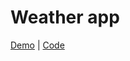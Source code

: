 # Weather app

[Demo](https://kalash14.github.io/weather-app/) | [Code](https://github.com/kalash14/weather-app/tree/master/src)
